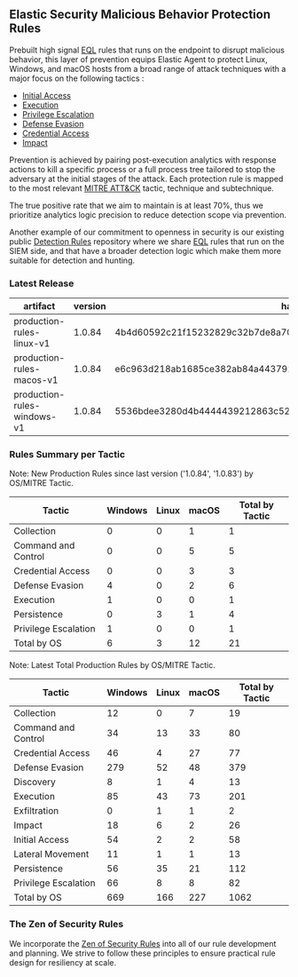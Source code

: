 ## Elastic Security Malicious Behavior Protection Rules

Prebuilt high signal [EQL](https://www.elastic.co/guide/en/elasticsearch/reference/current/eql.html) rules that runs on the endpoint to disrupt malicious behavior, this layer of prevention equips Elastic Agent to protect Linux, Windows, and macOS hosts from a broad range of attack techniques with a major focus on the following tactics :

- [Initial Access](https://attack.mitre.org/tactics/TA0001/)
- [Execution](https://attack.mitre.org/tactics/TA0002/)
- [Privilege Escalation](https://attack.mitre.org/tactics/TA0004/)
- [Defense Evasion](https://attack.mitre.org/tactics/TA0005/)
- [Credential Access](https://attack.mitre.org/tactics/TA0006/)
- [Impact](https://attack.mitre.org/tactics/TA0040/)

Prevention is achieved by pairing post-execution analytics with response actions to kill a specific process or a full process tree tailored to stop the adversary at the initial stages of the attack. Each protection rule is mapped to the most relevant [MITRE ATT&CK](https://attack.mitre.org/) tactic,  technique and subtechnique.

The true positive rate that we aim to maintain is at least 70%, thus we prioritize analytics logic precision to reduce detection scope via prevention.

Another example of our commitment to openness in security is our existing public [Detection Rules](https://github.com/elastic/detection-rules) repository where we share [EQL](https://www.elastic.co/guide/en/elasticsearch/reference/current/eql.html) rules that run on the SIEM side, and that have a broader detection logic which make them more suitable for detection and hunting.


### Latest Release

| artifact             | version        | hash            |
| -------------------- | -------------- | --------------- |
| production-rules-linux-v1 | 1.0.84 | 4b4d60592c21f15232829c32b7de8a7020f3558ebe7e384163a93a3ccf15ce53 |
| production-rules-macos-v1 | 1.0.84 | e6c963d218ab1685ce382ab84a44379169d48d2d384a5c41c0ee6a842eaa5a6e |
| production-rules-windows-v1 | 1.0.84 | 5536bdee3280d4b4444439212863c5285ef8e7dfd595ac52f40c533b3d859d66 |

### Rules Summary per Tactic

Note: New Production Rules since last version ('1.0.84', '1.0.83') by OS/MITRE Tactic.

| Tactic               |   Windows |   Linux |   macOS |   Total by Tactic |
|----------------------|-----------|---------|---------|-------------------|
| Collection           |         0 |       0 |       1 |                 1 |
| Command and Control  |         0 |       0 |       5 |                 5 |
| Credential Access    |         0 |       0 |       3 |                 3 |
| Defense Evasion      |         4 |       0 |       2 |                 6 |
| Execution            |         1 |       0 |       0 |                 1 |
| Persistence          |         0 |       3 |       1 |                 4 |
| Privilege Escalation |         1 |       0 |       0 |                 1 |
| Total by OS          |         6 |       3 |      12 |                21 |

Note: Latest Total Production Rules by OS/MITRE Tactic.

| Tactic               |   Windows |   Linux |   macOS |   Total by Tactic |
|----------------------|-----------|---------|---------|-------------------|
| Collection           |        12 |       0 |       7 |                19 |
| Command and Control  |        34 |      13 |      33 |                80 |
| Credential Access    |        46 |       4 |      27 |                77 |
| Defense Evasion      |       279 |      52 |      48 |               379 |
| Discovery            |         8 |       1 |       4 |                13 |
| Execution            |        85 |      43 |      73 |               201 |
| Exfiltration         |         0 |       1 |       1 |                 2 |
| Impact               |        18 |       6 |       2 |                26 |
| Initial Access       |        54 |       2 |       2 |                58 |
| Lateral Movement     |        11 |       1 |       1 |                13 |
| Persistence          |        56 |      35 |      21 |               112 |
| Privilege Escalation |        66 |       8 |       8 |                82 |
| Total by OS          |       669 |     166 |     227 |              1062 |


### The Zen of Security Rules

We incorporate the [Zen of Security Rules](https://zenofsecurity.io/rules) into all of our rule development and planning. We strive to follow these principles to ensure practical rule design for resiliency at scale. 
